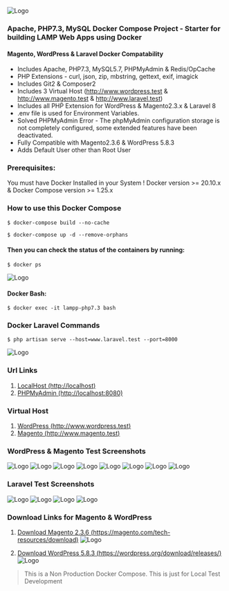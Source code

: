 ![Logo](docs/lamp.png) 

###  Apache, PHP7.3, MySQL Docker Compose Project - Starter for building LAMP Web Apps using Docker

#### Magento, WordPress & Laravel Docker Compatability

- Includes Apache, PHP7.3, MySQL5.7, PHPMyAdmin & Redis/OpCache
- PHP Extensions - curl, json, zip, mbstring, gettext, exif, imagick
- Includes Git2 & Composer2
- Includes 3 Virtual Host (http://www.wordpress.test & http://www.magento.test & http://www.laravel.test) 
- Includes all PHP Extension for WordPress & Magento2.3.x & Laravel 8
- .env file is used for Environment Variables.
- Solved PHPMyAdmin Error - The phpMyAdmin configuration storage is not completely configured, some extended features have been deactivated.
- Fully Compatible with Magento2.3.6 & WordPress 5.8.3
- Adds Default User other than Root User

### Prerequisites:

You must have Docker Installed in your System ! Docker version >= 20.10.x & Docker Compose version >= 1.25.x

### How to use this Docker Compose
`$ docker-compose build --no-cache`

`$ docker-compose up -d --remove-orphans`

#### Then you can check the status of the containers by running:
`$ docker ps`

![Logo](docs/docker_ps.png) 

#### Docker Bash:
`$ docker exec -it lampp-php7.3 bash`

### Docker Laravel Commands
`$ php artisan serve --host=www.laravel.test --port=8000`

![Logo](docs/docker_bash.png) 

### Url Links
1. [LocalHost (http://localhost)](http://localhost "Localhost")
2. [PHPMyAdmin (http://localhost:8080)](http://localhost:8080 "PHPMyAdmin")

### Virtual Host
1. [WordPress (http://www.wordpress.test)](http://www.wordpress.test "WordPress")
2. [Magento (http://www.magento.test)](http://www.magento.test "Magento")

### WordPress & Magento Test Screenshots

![Logo](docs/WordPress.png) 
![Logo](docs/WordPress2.png) 
![Logo](docs/Magento.png) 
![Logo](docs/Magento2.png) 
![Logo](docs/Magento3.png) 
![Logo](docs/Magento4.png) 
![Logo](docs/Magento5.png) 
![Logo](docs/Magento6.png) 

### Laravel Test Screenshots
![Logo](docs/Laravel01.png) 
![Logo](docs/Laravel02.png) 
![Logo](docs/Laravel03.png) 
![Logo](docs/Laravel04.png) 

### Download Links for Magento & WordPress
1. [Download Magento 2.3.6 (https://magento.com/tech-resources/download)](https://magento.com/tech-resources/download "Download Magento 2.3.6")
![Logo](docs/MagentoDownload.png) 

2. [Download WordPress 5.8.3 (https://wordpress.org/download/releases/)](https://wordpress.org/download/releases "Download WordPress 5.8.3")
![Logo](docs/WordPressDownload.png) 




> This is a Non Production Docker Compose. This is just for Local Test Development
